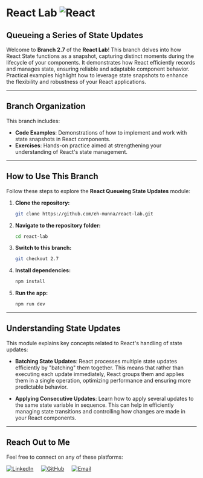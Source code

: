 # **React Lab** ![React](https://img.shields.io/badge/React-%2320232a?style=flat&logo=react&logoColor=%2361DAFB)

## **Queueing a Series of State Updates**

Welcome to **Branch 2.7** of the **React Lab**! This branch delves into how React State functions as a snapshot, capturing distinct moments during the lifecycle of your components. It demonstrates how React efficiently records and manages state, ensuring reliable and adaptable component behavior. Practical examples highlight how to leverage state snapshots to enhance the flexibility and robustness of your React applications.

---

## **Branch Organization**

This branch includes:

- **Code Examples**: Demonstrations of how to implement and work with state snapshots in React components.
- **Exercises**: Hands-on practice aimed at strengthening your understanding of React's state management.

---

## **How to Use This Branch**

Follow these steps to explore the **React Queueing State Updates** module:

1. **Clone the repository:**

   ```bash
   git clone https://github.com/eh-munna/react-lab.git
   ```

2. **Navigate to the repository folder:**

   ```bash
   cd react-lab
   ```

3. **Switch to this branch:**

   ```bash
   git checkout 2.7
   ```

4. **Install dependencies:**

   ```bash
   npm install
   ```

5. **Run the app:**

   ```bash
   npm run dev
   ```

---

## **Understanding State Updates**

This module explains key concepts related to React's handling of state updates:

- **Batching State Updates**: React processes multiple state updates efficiently by "batching" them together. This means that rather than executing each update immediately, React groups them and applies them in a single operation, optimizing performance and ensuring more predictable behavior.

- **Applying Consecutive Updates**: Learn how to apply several updates to the same state variable in sequence. This can help in efficiently managing state transitions and controlling how changes are made in your React components.

---

## **Reach Out to Me**

Feel free to connect on any of these platforms:

<div style="display: flex; gap: 20px;">
   <a href="https://www.linkedin.com/in/eh-munna/">
      <img src="https://img.shields.io/badge/LinkedIn-%230A66C2?style=flat&logo=linkedin&logoColor=white" alt="LinkedIn">
   </a>
   <a href="https://github.com/eh-munna">
      <img src="https://img.shields.io/badge/GitHub-%23121011?style=flat&logo=github&logoColor=white" alt="GitHub">
   </a>
   <a href="mailto:emran.h.munna@gmail.com">
      <img src="https://img.shields.io/badge/emran.h.munna@gmail.com-%23D14836?style=flat&logo=gmail&logoColor=white" alt="Email">
   </a>
</div>
